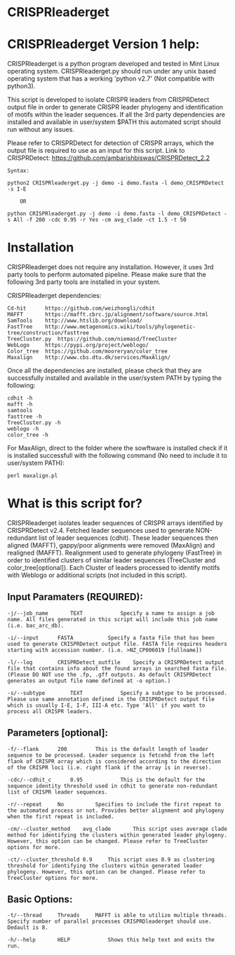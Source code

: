 # CRISPRleaderget

# CRISPRleaderget Version 1 help:

CRISPRleaderget is a python program developed and tested in Mint Linux operating system. CRISPRleaderget.py should run under any unix based operating system that has a working 'python v2.7' (Not compatible with python3). 

This script is developed to isolate CRISPR leaders from CRISPRDetect output file in order to generate CRISPR leader phylogeny and identification of motifs within the leader sequences. If all the 3rd party dependencies are installed and available in user/system $PATH this automated script should run without any issues.

Please refer to CRISPRDetect for detection of CRISPR arrays, which the output file is required to use as an input for this script. Link to CRISPRDetect: https://github.com/ambarishbiswas/CRISPRDetect_2.2

	Syntax:

	python2 CRISPRleaderget.py -j demo -i demo.fasta -l demo_CRISPRDetect -s I-E

		OR

	python CRISPRleaderget.py -j demo -i demo.fasta -l demo_CRISPRDetect -s All -f 200 -cdc 0.95 -r Yes -cm avg_clade -ct 1.5 -t 50 

# Installation

CRISPRleaderget does not require any installation. However, it uses 3rd party tools to perform automated pipeline. Please make sure that the following 3rd party tools are installed in your system.

CRISPRleaderget dependencies:

	Cd-hit		https://github.com/weizhongli/cdhit
	MAFFT		https://mafft.cbrc.jp/alignment/software/source.html
	SamTools	http://www.htslib.org/download/
	FastTree	http://www.metagenomics.wiki/tools/phylogenetic-tree/construction/fasttree
	TreeCluster.py	https://github.com/niemasd/TreeCluster
	WebLogo		https://pypi.org/project/weblogo/
	Color_tree	https://github.com/mooreryan/color_tree
	Maxalign	http://www.cbs.dtu.dk/services/MaxAlign/

Once all the dependencies are installed, please check that they are successfully installed and available in the user/system PATH by typing the following:

	cdhit -h
	mafft -h
	samtools
	fasttree -h
	TreeCluster.py -h
	weblogo -h
	color_tree -h
	
For MaxAlign, direct to the folder where the sowftware is installed check if it is installed successfull with the following command (No need to include it to user/system PATH):
	
	perl maxalign.pl

# What is this script for?

CRISPRleaderget isolates leader sequences of CRISPR arrays identified by CRISPRDetect v2.4. Fetched leader sequences used to generate NON-redundant list of leader sequences (cdhit). These leader sequences then aligned (MAFFT), gappy/poor alignments were removed (MaxAlign) and realigned (MAFFT). Realignment used to generate phylogeny (FastTree) in order to identified clusters of similar leader sequences (TreeCluster and color_tree[optional]). Each Cluster of leaders processed to identify motifs with Weblogo or additional scripts (not included in this script).

Input Paramaters (REQUIRED):
----------------------------
	-j/--job_name		TEXT			Specify a name to assign a job name. All files generated in this script will include this job name (i.e. bac_arc_db).

	-i/--input		FASTA			Specify a fasta file that has been used to generate CRISPRDetect output file. FASTA file requires headers starting with accession number. (i.e. >NZ_CP006019 [fullname])

	-l/--log		CRISPRDetect_outfile	Specify a CRISPRDetect output file that contains info about the found arrays in searched fasta file. (Please DO NOT use the .fp, .gff outputs. As default CRISPRDetect generates an output file name defined at -o option.)

	-s/--subtype		TEXT			Specify a subtype to be processed. Please use same annotation defined in the CRISPRDetect output file which is usually I-E, I-F, III-A etc. Type 'All' if you want to process all CRISPR leaders.

Parameters [optional]:
----------------------
	-f/--flank		200			This is the default length of leader sequence to be processed. Leader sequence is fetcehd from the left flank of CRISPR array which is considered according to the direction of the CRISPR loci (i.e. right flank if the array is in reverse).

	-cdc/--cdhit_c		0.95			This is the default for the sequence identity threshold used in cdhit to generate non-redundant list of CRISPR leader sequences.

	-r/--repeat		No			Specifies to include the first repeat to the automated process or not. Provides better alignment and phylogeny when the first repeat is included.

	-cm/--cluster_method	avg_clade		This script uses average clade method for identifying the clusters within generated leader phylogeny. However, this option can be changed. Please refer to TreeCluster options for more.

	-ct/--cluster_threshold	0.9		This script uses 0.9 as clustering threshold for identifying the clusters within generated leader phylogeny. However, this option can be changed. Please refer to TreeCluster options for more.

Basic Options:
--------------
	-t/--thread		Threads		MAFFT is able to utilize multiple threads. Specify number of parallel processes CRISPRDleaderget should use. Dedault is 8.

	-h/--help		HELP			Shows this help text and exits the run.
